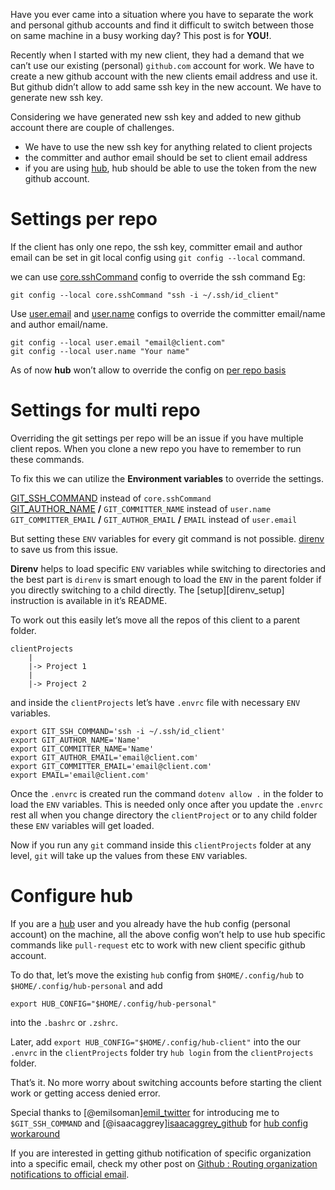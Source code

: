 Have you ever came into a situation where you have to separate the work and personal github accounts and find it difficult to switch between those on same machine in a busy working day? This post is for **YOU!**.

Recently when I started with my new client, they had a demand that we can’t use our existing (personal) `github.com` account for work. We have to create a new github account with the new clients email address and use it. But github didn’t allow to add same ssh key in the new account. We have to generate new ssh key.

Considering we have generated new ssh key and added to new github account there are couple of challenges.

-   We have to use the new ssh key for anything related to client projects
-   the committer and author email should be set to client email address
-   if you are using [hub](https://github.com/github/hub), hub should be able to use the token from the new github account.

<a href="#per-repo" id="per-repo" class="anchor"><em></em></a>Settings per repo
===============================================================================

If the client has only one repo, the ssh key, committer email and author email can be set in git local config using `git config --local` command.

we can use [core.sshCommand](https://git-scm.com/docs/git-config#git-config-coresshCommand) config to override the ssh command Eg:

    git config --local core.sshCommand "ssh -i ~/.ssh/id_client"

Use [user.email](https://git-scm.com/docs/git-config#git-config-useremail) and [user.name](https://git-scm.com/docs/git-config#git-config-username) configs to override the committer email/name and author email/name.

    git config --local user.email "email@client.com"
    git config --local user.name "Your name"

As of now **hub** won’t allow to override the config on [per repo basis](https://github.com/github/hub/issues/1300)

<a href="#multi-repo" id="multi-repo" class="anchor"><em></em></a>Settings for multi repo
=========================================================================================

Overriding the git settings per repo will be an issue if you have multiple client repos. When you clone a new repo you have to remember to run these commands.

To fix this we can utilize the **Environment variables** to override the settings.

[GIT\_SSH\_COMMAND](https://git-scm.com/docs/git#git-codeGITSSHcode) instead of `core.sshCommand`  
[GIT\_AUTHOR\_NAME](https://git-scm.com/docs/git#git-codeGITAUTHORNAMEcode) **/** `GIT_COMMITTER_NAME` instead of `user.name`  
`GIT_COMMITTER_EMAIL` **/** `GIT_AUTHOR_EMAIL` **/** `EMAIL` instead of `user.email`

But setting these `ENV` variables for every git command is not possible. [direnv](https://github.com/direnv/direnv) to save us from this issue.

**Direnv** helps to load specific `ENV` variables while switching to directories and the best part is `direnv` is smart enough to load the `ENV` in the parent folder if you directly switching to a child directly. The \[setup\]\[direnv\_setup\] instruction is available in it’s README.

To work out this easily let’s move all the repos of this client to a parent folder.

    clientProjects
        |
        |-> Project 1
        |
        |-> Project 2

and inside the `clientProjects` let’s have `.envrc` file with necessary `ENV` variables.

    export GIT_SSH_COMMAND='ssh -i ~/.ssh/id_client'
    export GIT_AUTHOR_NAME='Name'
    export GIT_COMMITTER_NAME='Name'
    export GIT_AUTHOR_EMAIL='email@client.com'
    export GIT_COMMITTER_EMAIL='email@client.com'
    export EMAIL='email@client.com'

Once the `.envrc` is created run the command `dotenv allow .` in the folder to load the `ENV` variables. This is needed only once after you update the `.envrc` rest all when you change directory the `clientProject` or to any child folder these `ENV` variables will get loaded.

Now if you run any `git` command inside this `clientProjects` folder at any level, `git` will take up the values from these `ENV` variables.

<a href="#configure-hub" id="configure-hub" class="anchor"><em></em></a>Configure hub
=====================================================================================

If you are a [hub](https://github.com/github/hub) user and you already have the hub config (personal account) on the machine, all the above config won’t help to use hub specific commands like `pull-request` etc to work with new client specific github account.

To do that, let’s move the existing `hub` config from `$HOME/.config/hub` to `$HOME/.config/hub-personal` and add

    export HUB_CONFIG="$HOME/.config/hub-personal"

into the `.bashrc` or `.zshrc`.

Later, add `export HUB_CONFIG="$HOME/.config/hub-client"` into the our `.envrc` in the `clientProjects` folder try `hub login` from the `clientProjects` folder.

That’s it. No more worry about switching accounts before starting the client work or getting access denied error.

Special thanks to <span class="citation" data-cites="emilsoman">\[@emilsoman\]</span>[emil\_twitter](https://twitter.com/emilsoman) for introducing me to `$GIT_SSH_COMMAND` and <span class="citation" data-cites="isaacaggrey">\[@isaacaggrey\]</span>[isaacaggrey\_github](https://github.com/isaacaggrey) for [hub config workaround](https://github.com/github/hub/issues/1300#issuecomment-318872894)

If you are interested in getting github notification of specific organization into a specific email, check my other post on [Github : Routing organization notifications to official email](https://blog.revathskumar.com/2013/12/github-routing-organization-notifications.html).
